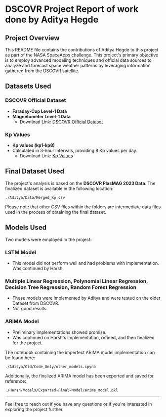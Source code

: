 # DSCOVR Project Report of work done by Aditya Hegde

## Project Overview

This README file contains the contributions of Aditya Hegde to this project as part of the NASA SpaceApps challenge. This project's primary objective is to employ advanced modeling techniques and official data sources to analyze and forecast space weather patterns by leveraging information gathered from the DSCOVR satellite.

## Datasets Used

### DSCOVR Official Dataset
- **Faraday-Cup Level-1 Data**
- **Magnetometer Level-1 Data**
  - Download Link: [DSCOVR Official Dataset](https://www.ngdc.noaa.gov/dscovr/portal/#/download)

### Kp Values
- **Kp values (kp1-kp8)**
- Calculated in 3-hour intervals, providing 8 Kp values per day.
  - Download Link: [Kp Values](https://kp.gfz-potsdam.de/app/files/Kp_ap_Ap_SN_F107_since_1932.txt)

## Final Dataset Used

The project's analysis is based on the **DSCOVR PlasMAG 2023 Data**. The finalized dataset is available in the following location:
```
./Aditya/Data/Merged_Kp.csv
```
Please note that other CSV files within the folders are intermediate data files used in the process of obtaining the final dataset.

## Models Used

Two models were employed in the project:

### LSTM Model
- This model did not perform well and had problems with implementation. Was continued by Harsh.

### Multiple Linear Regression, Polynomial Linear Regression, Decision Tree Regression, Random Forest Regression
- These models were implemented by Aditya and were tested on the older Dataset from DSCOVR. 
- Not good results.

### ARIMA Model
- Preliminary implementations showed promise. 
- Was continued on Harsh's implementation, refined, and then finalized for the project.

The notebook containing the imperfect ARIMA model implementation can be found here:
```
./Aditya/Old/Code_Only/other_models.ipynb
```

Additionally, the finalized ARIMA model has been exported and saved for reference:
```
./Harsh/Models/Exported-Final-Model/arima_model.pkl
```

---

Feel free to reach out if you have any questions or if you're interested in exploring the project further.
